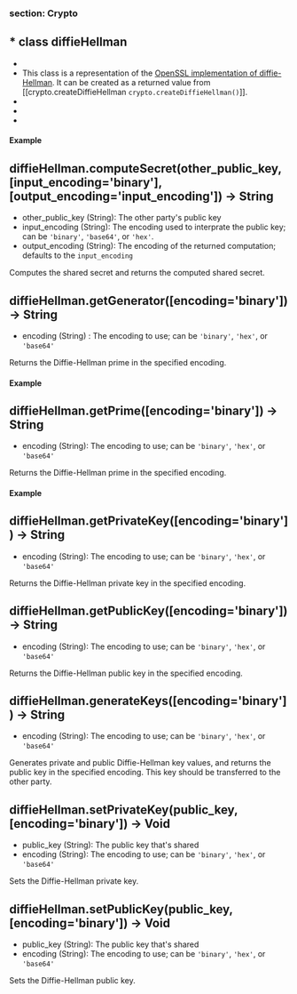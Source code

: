 ### section: Crypto
##   * class diffieHellman
  *
  * This class is a representation of the [OpenSSL implementation of diffie-Hellman](http://www.openssl.org/docs/crypto/dh.html#). It can be created as a returned value from [[crypto.createDiffieHellman `crypto.createDiffieHellman()`]].
  *
  *
  *
#### Example

<script src='http://snippets.c9.io/github.com/c9/nodemanual.org-examples/nodejs_ref_guide/crypto/crypto.createDiffieHellman.js?linestart=3&lineend=0&showlines=false' defer='defer'></script>




## diffieHellman.computeSecret(other_public_key, [input_encoding='binary'], [output_encoding='input_encoding']) -> String
- other_public_key (String): The other party's public key
- input_encoding (String): The encoding used to interprate the public key; can be `'binary'`, `'base64'`, or `'hex'`. 
- output_encoding (String): The encoding of the returned computation; defaults to the `input_encoding`

Computes the shared secret and returns the computed shared secret. 


 



## diffieHellman.getGenerator([encoding='binary']) -> String
- encoding (String) : The encoding to use; can be `'binary'`, `'hex'`, or `'base64'`

Returns the Diffie-Hellman prime in the specified encoding.

#### Example

<script src='http://snippets.c9.io/github.com/c9/nodemanual.org-examples/nodejs_ref_guide/crypto/diffieHellman.getGenerator.js?linestart=3&lineend=0&showlines=false' defer='defer'></script>

 



## diffieHellman.getPrime([encoding='binary']) -> String
- encoding (String): The encoding to use;  can be `'binary'`, `'hex'`, or `'base64'`

Returns the Diffie-Hellman prime in the specified encoding.

#### Example

<script src='http://snippets.c9.io/github.com/c9/nodemanual.org-examples/nodejs_ref_guide/crypto/diffieHellman.getPrime.js?linestart=3&lineend=0&showlines=false' defer='defer'></script>

 



## diffieHellman.getPrivateKey([encoding='binary']) -> String
- encoding (String): The encoding to use;  can be `'binary'`, `'hex'`, or `'base64'`

Returns the Diffie-Hellman private key in the specified encoding.

 



## diffieHellman.getPublicKey([encoding='binary']) -> String
- encoding (String): The encoding to use;  can be `'binary'`, `'hex'`, or `'base64'`

Returns the Diffie-Hellman public key in the specified encoding.

 



## diffieHellman.generateKeys([encoding='binary']) -> String
- encoding (String): The encoding to use;  can be `'binary'`, `'hex'`, or `'base64'`

Generates private and public Diffie-Hellman key values, and returns the public key in the specified encoding. This key should be transferred to the other party.

 



## diffieHellman.setPrivateKey(public_key, [encoding='binary']) -> Void
- public_key (String): The public key that's shared
- encoding (String): The encoding to use;  can be `'binary'`, `'hex'`, or `'base64'`

Sets the Diffie-Hellman private key. 

 



## diffieHellman.setPublicKey(public_key, [encoding='binary']) -> Void
- public_key (String): The public key that's shared
- encoding (String): The encoding to use;  can be `'binary'`, `'hex'`, or `'base64'`

Sets the Diffie-Hellman public key.

 
